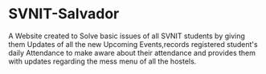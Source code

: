 # SVNIT-Salvador
A Website created to Solve basic issues of all SVNIT students by giving them Updates of all the new Upcoming Events,records registered student's daily Attendance to make aware about their attendance and provides them with updates regarding the mess menu of all the hostels. 
